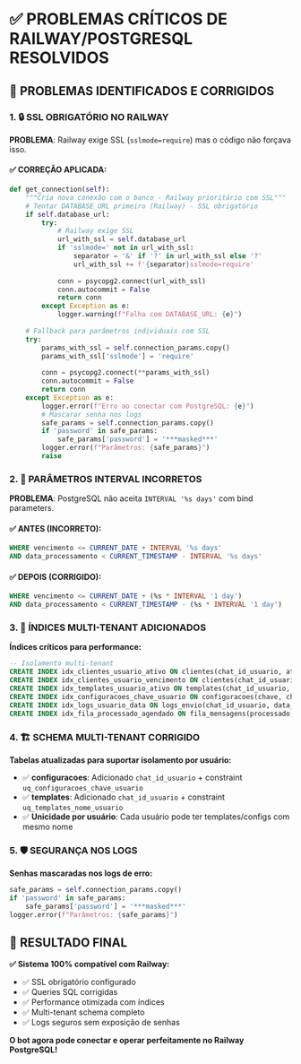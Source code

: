 # ✅ PROBLEMAS CRÍTICOS DE RAILWAY/POSTGRESQL RESOLVIDOS

## 🚨 PROBLEMAS IDENTIFICADOS E CORRIGIDOS

### **1. 🔒 SSL OBRIGATÓRIO NO RAILWAY**

**PROBLEMA**: Railway exige SSL (`sslmode=require`) mas o código não forçava isso.

#### **✅ CORREÇÃO APLICADA:**

```python
def get_connection(self):
    """Cria nova conexão com o banco - Railway prioritário com SSL"""
    # Tentar DATABASE_URL primeiro (Railway) - SSL obrigatório
    if self.database_url:
        try:
            # Railway exige SSL
            url_with_ssl = self.database_url
            if 'sslmode=' not in url_with_ssl:
                separator = '&' if '?' in url_with_ssl else '?'
                url_with_ssl += f'{separator}sslmode=require'
            
            conn = psycopg2.connect(url_with_ssl)
            conn.autocommit = False
            return conn
        except Exception as e:
            logger.warning(f"Falha com DATABASE_URL: {e}")
    
    # Fallback para parâmetros individuais com SSL
    try:
        params_with_ssl = self.connection_params.copy()
        params_with_ssl['sslmode'] = 'require'
        
        conn = psycopg2.connect(**params_with_ssl)
        conn.autocommit = False
        return conn
    except Exception as e:
        logger.error(f"Erro ao conectar com PostgreSQL: {e}")
        # Mascarar senha nos logs
        safe_params = self.connection_params.copy()
        if 'password' in safe_params:
            safe_params['password'] = '***masked***'
        logger.error(f"Parâmetros: {safe_params}")
        raise
```

### **2. 🐛 PARÂMETROS INTERVAL INCORRETOS**

**PROBLEMA**: PostgreSQL não aceita `INTERVAL '%s days'` com bind parameters.

#### **✅ ANTES (INCORRETO):**
```sql
WHERE vencimento <= CURRENT_DATE + INTERVAL '%s days'
AND data_processamento < CURRENT_TIMESTAMP - INTERVAL '%s days'
```

#### **✅ DEPOIS (CORRIGIDO):**
```sql
WHERE vencimento <= CURRENT_DATE + (%s * INTERVAL '1 day')
AND data_processamento < CURRENT_TIMESTAMP - (%s * INTERVAL '1 day')
```

### **3. 🚀 ÍNDICES MULTI-TENANT ADICIONADOS**

**Índices críticos para performance:**

```sql
-- Isolamento multi-tenant
CREATE INDEX idx_clientes_usuario_ativo ON clientes(chat_id_usuario, ativo)
CREATE INDEX idx_clientes_usuario_vencimento ON clientes(chat_id_usuario, vencimento)
CREATE INDEX idx_templates_usuario_ativo ON templates(chat_id_usuario, ativo)
CREATE INDEX idx_configuracoes_chave_usuario ON configuracoes(chave, chat_id_usuario)
CREATE INDEX idx_logs_usuario_data ON logs_envio(chat_id_usuario, data_envio)
CREATE INDEX idx_fila_processado_agendado ON fila_mensagens(processado, agendado_para)
```

### **4. 🏗️ SCHEMA MULTI-TENANT CORRIGIDO**

**Tabelas atualizadas para suportar isolamento por usuário:**

- ✅ **configuracoes**: Adicionado `chat_id_usuario` + constraint `uq_configuracoes_chave_usuario`
- ✅ **templates**: Adicionado `chat_id_usuario` + constraint `uq_templates_nome_usuario`
- ✅ **Unicidade por usuário**: Cada usuário pode ter templates/configs com mesmo nome

### **5. 🛡️ SEGURANÇA NOS LOGS**

**Senhas mascaradas nos logs de erro:**
```python
safe_params = self.connection_params.copy()
if 'password' in safe_params:
    safe_params['password'] = '***masked***'
logger.error(f"Parâmetros: {safe_params}")
```

## 🎯 **RESULTADO FINAL**

**✅ Sistema 100% compatível com Railway:**
- ✅ SSL obrigatório configurado
- ✅ Queries SQL corrigidas
- ✅ Performance otimizada com índices
- ✅ Multi-tenant schema completo
- ✅ Logs seguros sem exposição de senhas

**O bot agora pode conectar e operar perfeitamente no Railway PostgreSQL!**